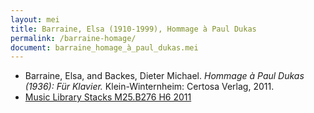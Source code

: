 ```yaml
---
layout: mei
title: Barraine, Elsa (1910-1999), Hommage à Paul Dukas
permalink: /barraine-homage/
document: barraine_homage_à_paul_dukas.mei 
---
```


- Barraine, Elsa, and Backes, Dieter Michael. *Hommage à Paul Dukas (1936): Für Klavier.* Klein-Winternheim: Certosa Verlag, 2011.
- <a href="https://tufts-primo.hosted.exlibrisgroup.com/permalink/f/bnf7qa/01TUN_ALMA2191661660003851" target="_blank">Music Library Stacks M25.B276 H6 2011</a>
